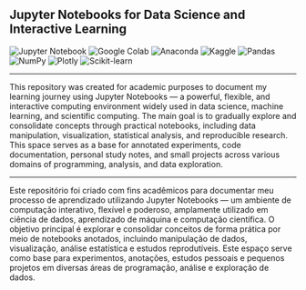 ## Jupyter Notebooks for Data Science and Interactive Learning

![Jupyter Notebook](https://img.shields.io/badge/jupyter-0d1117?style=for-the-badge&logo=jupyter&logoColor=25fafe)
![Google Colab](https://img.shields.io/badge/Google%20Colab-0d1117?style=for-the-badge&logo=googlecolab&logoColor=25fafe)
![Anaconda](https://img.shields.io/badge/Anaconda-0d1117?style=for-the-badge&logo=anaconda&logoColor=25fafe)
![Kaggle](https://img.shields.io/badge/Kaggle-0d1117?style=for-the-badge&logo=kaggle&logoColor=25fafe)
![Pandas](https://img.shields.io/badge/pandas-0d1117?style=for-the-badge&logo=pandas&logoColor=25fafe)
![NumPy](https://img.shields.io/badge/numpy-0d1117?style=for-the-badge&logo=numpy&logoColor=25fafe)
![Plotly](https://img.shields.io/badge/plotly-0d1117?style=for-the-badge&logo=plotly&logoColor=25fafe)
![Scikit-learn](https://img.shields.io/badge/scikit--learn-0d1117?style=for-the-badge&logo=scikit-learn&logoColor=25fafe)

---

This repository was created for academic purposes to document my learning journey using Jupyter Notebooks — a powerful, flexible, and interactive computing environment widely used in data science, machine learning, and scientific computing. The main goal is to gradually explore and consolidate concepts through practical notebooks, including data manipulation, visualization, statistical analysis, and reproducible research. This space serves as a base for annotated experiments, code documentation, personal study notes, and small projects across various domains of programming, analysis, and data exploration.

---

Este repositório foi criado com fins acadêmicos para documentar meu processo de aprendizado utilizando Jupyter Notebooks — um ambiente de computação interativo, flexível e poderoso, amplamente utilizado em ciência de dados, aprendizado de máquina e computação científica. O objetivo principal é explorar e consolidar conceitos de forma prática por meio de notebooks anotados, incluindo manipulação de dados, visualização, análise estatística e estudos reprodutíveis. Este espaço serve como base para experimentos, anotações, estudos pessoais e pequenos projetos em diversas áreas de programação, análise e exploração de dados.
